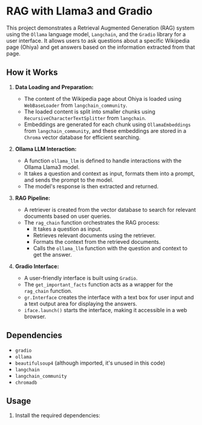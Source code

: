 # RAG with Llama3 and Gradio

This project demonstrates a Retrieval Augmented Generation (RAG) system using the `Ollama` language model, `Langchain`, and the `Gradio` library for a user interface. It allows users to ask questions about a specific Wikipedia page (Ohiya) and get answers based on the information extracted from that page.

## How it Works

1. **Data Loading and Preparation:**
   - The content of the Wikipedia page about Ohiya is loaded using `WebBaseLoader` from `langchain_community`.
   - The loaded content is split into smaller chunks using `RecursiveCharacterTextSplitter` from `langchain`.
   - Embeddings are generated for each chunk using `OllamaEmbeddings` from `langchain_community`, and these embeddings are stored in a `Chroma` vector database for efficient searching.

2. **Ollama LLM Interaction:**
   - A function `ollama_llm` is defined to handle interactions with the Ollama Llama3 model. 
   - It takes a question and context as input, formats them into a prompt, and sends the prompt to the model.
   - The model's response is then extracted and returned.

3. **RAG Pipeline:**
   - A retriever is created from the vector database to search for relevant documents based on user queries.
   - The `rag_chain` function orchestrates the RAG process:
      - It takes a question as input.
      - Retrieves relevant documents using the retriever.
      - Formats the context from the retrieved documents.
      - Calls the `ollama_llm` function with the question and context to get the answer.

4. **Gradio Interface:**
   - A user-friendly interface is built using `Gradio`.
   - The `get_important_facts` function acts as a wrapper for the `rag_chain` function.
   - `gr.Interface` creates the interface with a text box for user input and a text output area for displaying the answers.
   - `iface.launch()` starts the interface, making it accessible in a web browser.

## Dependencies

- `gradio`
- `ollama`
- `beautifulsoup4` (although imported, it's unused in this code)
- `langchain`
- `langchain_community`
- `chromadb`

## Usage

1. Install the required dependencies:
